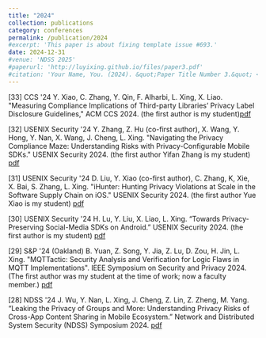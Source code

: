 ```yaml
---
title: "2024"
collection: publications
category: conferences
permalink: /publication/2024
#excerpt: 'This paper is about fixing template issue #693.'
date: 2024-12-31
#venue: 'NDSS 2025'
#paperurl: 'http://luyixing.github.io/files/paper3.pdf'
#citation: 'Your Name, You. (2024). &quot;Paper Title Number 3.&quot; <i>GitHub Journal of Bugs</i>. 1(3).'
---
```



[33] CCS '24
Y. Xiao, C. Zhang, Y. Qin, F. Alharbi, L. Xing, X. Liao. "Measuring Compliance Implications of Third-party Libraries’ Privacy Label Disclosure Guidelines," ACM CCS 2024. (the first author is my student)[pdf](https://dl.acm.org/doi/pdf/10.1145/3658644.3670371)

[32] USENIX Security '24
Y. Zhang, Z. Hu (co-first author), X. Wang, Y. Hong, Y. Nan, X. Wang, J. Cheng, L. Xing. "Navigating the Privacy Compliance Maze: Understanding Risks with Privacy-Configurable Mobile SDKs." USENIX Security 2024. (the first author Yifan Zhang is my student)
[pdf](https://homes.luddy.indiana.edu/luyixing/papers/PICO_Security24.pdf)

[31] USENIX Security '24
D. Liu, Y. Xiao (co-first author), C. Zhang, K, Xie, X. Bai, S. Zhang, L. Xing. "iHunter: Hunting Privacy Violations at Scale in the Software Supply Chain on iOS." USENIX Security 2024. (the first author Yue Xiao is my student)
[pdf](https://www.usenix.org/conference/usenixsecurity24/presentation/liu-dexin)

[30] USENIX Security '24
H. Lu, Y. Liu, X. Liao, L. Xing. “Towards Privacy-Preserving Social-Media SDKs on Android.” USENIX Security 2024. (the first author is my student)
[pdf](https://www.usenix.org/conference/usenixsecurity24/presentation/lu-haoran)

[29] S&P '24 (Oakland)
B. Yuan, Z. Song, Y. Jia, Z. Lu, D. Zou, H. Jin, L. Xing. "MQTTactic: Security Analysis and Verification for Logic Flaws in MQTT Implementations​". IEEE Symposium on Security and Privacy 2024.
(The first author was my student at the time of work; now a faculty member.)
[pdf](https://drive.google.com/file/d/12SgNhLuhLT4MDmIdgyFaE2ZdvsnvEmOO/view?usp=sharing)

[28] NDSS '24
J. Wu, Y. Nan, L. Xing, J. Cheng, Z. Lin, Z. Zheng, M. Yang. “Leaking the Privacy of Groups and More: Understanding Privacy Risks of Cross-App Content Sharing in Mobile Ecosystem.” Network and Distributed System Security (NDSS) Symposium 2024.
[pdf](https://www.ndss-symposium.org/wp-content/uploads/2024-138-paper.pdf)